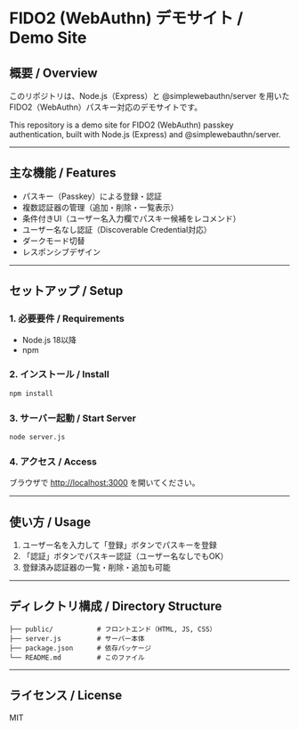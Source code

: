 # FIDO2 (WebAuthn) デモサイト / Demo Site

## 概要 / Overview

このリポジトリは、Node.js（Express）と @simplewebauthn/server を用いたFIDO2（WebAuthn）パスキー対応のデモサイトです。

This repository is a demo site for FIDO2 (WebAuthn) passkey authentication, built with Node.js (Express) and @simplewebauthn/server.

---

## 主な機能 / Features
- パスキー（Passkey）による登録・認証
- 複数認証器の管理（追加・削除・一覧表示）
- 条件付きUI（ユーザー名入力欄でパスキー候補をレコメンド）
- ユーザー名なし認証（Discoverable Credential対応）
- ダークモード切替
- レスポンシブデザイン

---

## セットアップ / Setup

### 1. 必要要件 / Requirements
- Node.js 18以降
- npm

### 2. インストール / Install
```sh
npm install
```

### 3. サーバー起動 / Start Server
```sh
node server.js
```

### 4. アクセス / Access
ブラウザで [http://localhost:3000](http://localhost:3000) を開いてください。

---

## 使い方 / Usage
1. ユーザー名を入力して「登録」ボタンでパスキーを登録
2. 「認証」ボタンでパスキー認証（ユーザー名なしでもOK）
3. 登録済み認証器の一覧・削除・追加も可能

---

## ディレクトリ構成 / Directory Structure
```
├── public/           # フロントエンド（HTML, JS, CSS）
├── server.js         # サーバー本体
├── package.json      # 依存パッケージ
└── README.md         # このファイル
```

---

## ライセンス / License
MIT 